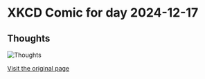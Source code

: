 
# XKCD Comic for day 2024-12-17

## Thoughts

![Thoughts](https://imgs.xkcd.com/comics/thoughts.png "And now I might never get to again.")

[Visit the original page](https://xkcd.com/275/)
